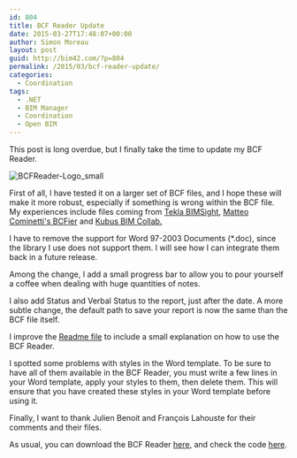 ```yaml
---
id: 804
title: BCF Reader Update
date: 2015-03-27T17:48:07+00:00
author: Simon Moreau
layout: post
guid: http://bim42.com/?p=804
permalink: /2015/03/bcf-reader-update/
categories:
  - Coordination
tags:
  - .NET
  - BIM Manager
  - Coordination
  - Open BIM
---
```

This post is long overdue, but I finally take the time to update my BCF Reader.

![BCFReader-Logo_small](http://bim42.com/wp-content/uploads/2015/03/BCFReader-Logo_small.png)

First of all, I have tested it on a larger set of BCF files, and I hope these will make it more robust, especially if something is wrong within the BCF file. My experiences include files coming from [Tekla BIMSight](http://www.teklabimsight.com/), [Matteo Cominetti's BCFier](http://matteocominetti.com/bcfier/) and [Kubus BIM Collab.](http://www.bimcollab.com/en/default.aspx)

I have to remove the support for Word 97-2003 Documents (*.doc), since the library I use does not support them. I will see how I can integrate them back in a future release.

Among the change, I add a small progress bar to allow you to pour yourself a coffee when dealing with huge quantities of notes.

I also add Status and Verbal Status to the report, just after the date. A more subtle change, the default path to save your report is now the same than the BCF file itself.

I improve the [Readme file](https://bitbucket.org/simonmoreau/bcfreader/overview) to include a small explanation on how to use the BCF Reader.

I spotted some problems with styles in the Word template. To be sure to have all of them available in the BCF Reader, you must write a few lines in your Word template, apply your styles to them, then delete them. This will ensure that you have created these styles in your Word template before using it.

Finally, I want to thank Julien Benoit and François Lahouste for their comments and their files.

As usual, you can download the BCF Reader [here](https://bitbucket.org/simonmoreau/bcfreader/downloads/BCFReader.exe), and check the code [here](https://bitbucket.org/simonmoreau/bcfreader/overview).